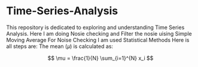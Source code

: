 # Time-Series-Analysis
This repository is dedicated to exploring and understanding Time Series Analysis.
Here I am doing Nosie checking and Filter the nosie uising Simple Moving Average 
For Noise Checking I am used Statistical Methods
Here is all steps are: 
The mean (𝜇) is calculated as:

$$
\mu = \frac{1}{N} \sum_{i=1}^{N} x_i
$$


